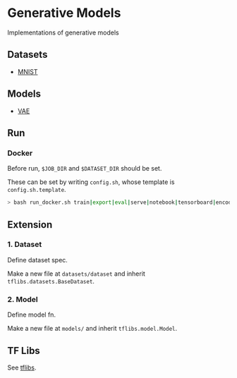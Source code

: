 # Generative Models

Implementations of generative models

## Datasets
* [MNIST](/src/datasets/dataset/mnist.py)

## Models
* [VAE]()

## Run

### Docker

Before run, `$JOB_DIR` and `$DATASET_DIR` should be set.

These can be set by writing `config.sh`, whose template is `config.sh.template`.

```bash
> bash run_docker.sh train|export|eval|serve|notebook|tensorboard|encode|build $ARGS 
```

## Extension

### 1. Dataset

Define dataset spec.

Make a new file at `datasets/dataset` and inherit `tflibs.datasets.BaseDataset`.

### 2. Model

Define model fn.

Make a new file at `models/` and inherit `tflibs.model.Model`.

## TF Libs
See [tflibs](https://github.com/shygiants/tflibs).
